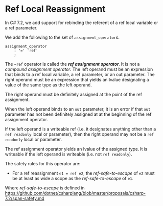 # Ref Local Reassignment

In C# 7.2, we add support for rebinding the referent of a ref local variable or a ref parameter.

We add the following to the set of `assignment_operator`s.

``` antlr
assignment_operator
    : '=' 'ref'
    ;
```

The `=ref` operator is called the ***ref assignment operator***. It is not a *compound assignment operator*. The left operand must be an expression that binds to a ref local variable, a ref parameter, or an out parameter. The right operand must be an expression that yields an lvalue designating a value of the same type as the left operand.

The right operand must be definitely assigned at the point of the ref assignment.

When the left operand binds to an `out` parameter, it is an error if that `out` parameter has not been definitely assigned at at the beginning of the ref assignment operator.

If the left operand is a writeable ref (i.e. it designates anything other than a `ref readonly` local or parameter), then the right operand may not be a `ref readonly` local or parameter.

The ref assignment operator yields an lvalue of the assigned type. It is writeable if the left operand is writeable (i.e. not `ref readonly`).

The safety rules for this operator are:

- For a ref reassignment `e1 = ref e2`, the *ref-safe-to-escape* of `e2` must be at least as wide a scope as the *ref-safe-to-escape* of `e1`.

Where *ref-safe-to-escape* is defined in https://github.com/dotnet/csharplang/blob/master/proposals/csharp-7.2/span-safety.md
